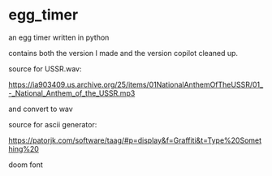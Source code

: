 # egg_timer
an egg timer written in python

contains both the version I made and the version copilot cleaned up.

source for USSR.wav:

https://ia903409.us.archive.org/25/items/01NationalAnthemOfTheUSSR/01_-_National_Anthem_of_the_USSR.mp3

and convert to wav

source for ascii generator:

https://patorjk.com/software/taag/#p=display&f=Graffiti&t=Type%20Something%20 

doom font
